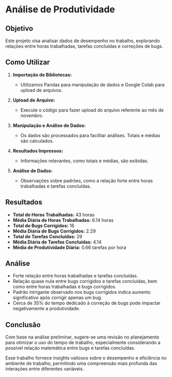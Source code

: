 # Análise de Produtividade

## Objetivo
Este projeto visa analisar dados de desempenho no trabalho, explorando relações entre horas trabalhadas, tarefas concluídas e correções de bugs.

## Como Utilizar
1. **Importação de Bibliotecas:**
   - Utilizamos Pandas para manipulação de dados e Google Colab para upload de arquivos.

2. **Upload de Arquivo:**
   - Execute o código para fazer upload do arquivo referente ao mês de novembro.

3. **Manipulação e Análise de Dados:**
   - Os dados são processados para facilitar análises. Totais e médias são calculados.

4. **Resultados Impressos:**
   - Informações relevantes, como totais e médias, são exibidas.

5. **Análise de Dados:**
   - Observações sobre padrões, como a relação forte entre horas trabalhadas e tarefas concluídas.

## Resultados
- **Total de Horas Trabalhadas:** 43 horas
- **Média Diária de Horas Trabalhadas:** 6.14 horas
- **Total de Bugs Corrigidos:** 16
- **Média Diária de Bugs Corrigidos:** 2.29
- **Total de Tarefas Concluídas:** 29
- **Média Diária de Tarefas Concluídas:** 4.14
- **Média de Produtividade Diária:** 0.66 tarefas por hora

## Análise
- Forte relação entre horas trabalhadas e tarefas concluídas.
- Relação quase nula entre bugs corrigidos e tarefas concluídas, bem como entre horas trabalhadas e bugs corrigidos.
- Padrão intrigante observado nos bugs corrigidos indica aumento significativo após corrigir apenas um bug.
- Cerca de 35% do tempo dedicado à correção de bugs pode impactar negativamente a produtividade.

## Conclusão
Com base na análise preliminar, sugere-se uma revisão no planejamento para otimizar o uso do tempo de trabalho, especialmente considerando a possível relação matemática entre bugs e tarefas concluídas.

Esse trabalho fornece insights valiosos sobre o desempenho e eficiência no ambiente de trabalho, permitindo uma compreensão mais profunda das interações entre diferentes variáveis.
